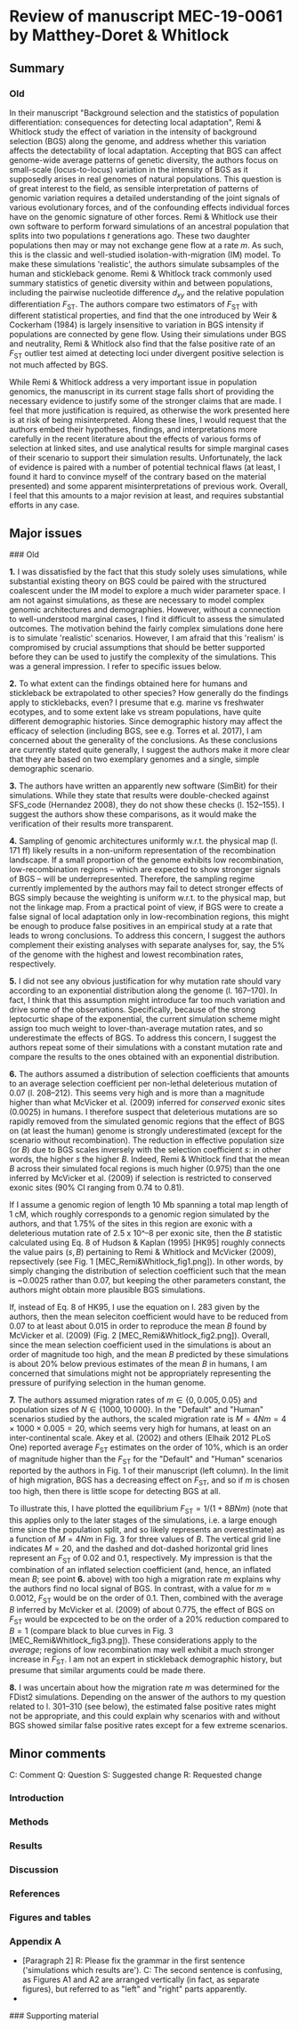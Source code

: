 # Review of manuscript MEC-19-0061 by Matthey-Doret & Whitlock


## Summary

### Old
In their manuscript "Background selection and the statistics of population differentiation: consequences for detecting local adaptation", Remi & Whitlock study the effect of variation in the intensity of background selection (BGS) along the genome, and address whether this variation affects the detectability of local adaptation. Accepting that BGS can affect genome-wide average patterns of genetic diversity, the authors focus on small-scale (locus-to-locus) variation in the intensity of BGS as it supposedly arises in real genomes of natural populations. This question is of great interest to the field, as sensible interpretation of patterns of genomic variation requires a detailed understanding of the joint signals of various evolutionary forces, and of the confounding effects individual forces have on the genomic signature of other forces. Remi & Whitlock use their own software to perform forward simulations of an ancestral population that splits into two populations $t$ generations ago. These two daughter populations then may or may not exchange gene flow at a rate $m$. As such, this is the classic and well-studied isolation-with-migration (IM) model. To make these simulations 'realistic', the authors simulate subsamples of the human and stickleback genome. Remi & Whitlock track commonly used summary statistics of genetic diversity within and between populations, including the pairwise nucleotide difference $d_{xy}$ and the relative population differentiation $F_{\mathrm{ST}}$. The authors compare two estimators of $F_{\mathrm{ST}}$ with different statistical properties, and find that the one introduced by Weir & Cockerham (1984) is largely insensitive to variation in BGS intensity if populations are connected by gene flow. Using their simulations under BGS and neutrality, Remi & Whitlock also find that the false positive rate of an $F_{\mathrm{ST}}$ outlier test aimed at detecting loci under divergent positive selection is not much affected by BGS.

While Remi & Whitlock address a very important issue in population genomics, the manuscript in its current stage falls short of providing the necessary evidence to justify some of the stronger claims that are made. I feel that more justification is required, as otherwise the work presented here is at risk of being misinterpreted. Along these lines, I would request that the authors embed their hypotheses, findings, and interpretations more carefully in the recent literature about the effects of various forms of selection at linked sites, and use analytical results for simple marginal cases of their scenario to support their simulation results. Unfortunately, the lack of evidence is paired with a number of potential technical flaws (at least, I found it hard to convince myself of the contrary based on the material presented) and some apparent misinterpretations of previous work. Overall, I feel that this amounts to a major revision at least, and requires substantial efforts in any case.



## Major issues

### Old

**1.** I was dissatisfied by the fact that this study solely uses simulations, while substantial existing theory on BGS could be paired with the structured coalescent under the IM model to explore a much wider parameter space. I am not against simulations, as these are necessary to model complex genomic architectures and demographies. However, without a connection to well-understood marginal cases, I find it difficult to assess the simulated outcomes. The motivation behind the fairly complex simulations done here is to simulate 'realistic' scenarios. However, I am afraid that this 'realism' is compromised by crucial assumptions that should be better supported before they can be used to justify the complexity of the simulations. This was a general impression. I refer to specific issues below.

**2.** To what extent can the findings obtained here for humans and stickleback be extrapolated to other species? How generally do the findings apply to sticklebacks, even? I presume that e.g. marine vs freshwater ecotypes, and to some extent lake vs stream populations, have quite different demographic histories. Since demographic history may affect the efficacy of selection (including BGS, see e.g. Torres et al. 2017), I am concerned about the generality of the conclusions. As these conclusions are currently stated quite generally, I suggest the authors make it more clear that they are based on two exemplary genomes and a single, simple demographic scenario.

**3.** The authors have written an apparently new software (SimBit) for their simulations. While they state that results were double-checked against SFS_code (Hernandez 2008), they do not show these checks (l. 152–155). I suggest the authors show these comparisons, as it would make the verification of their results more transparent.

**4.** Sampling of genomic architectures uniformly w.r.t. the physical map (l. 171 ff) likely results in a non-uniform representation of the recombination landscape. If a small proportion of the genome exhibits low recombination, low-recombination regions – which are expected to show stronger signals of BGS – will be underrepresented. Therefore, the sampling regime currently implemented by the authors may fail to detect stronger effects of BGS simply because the weighting is uniform w.r.t. to the physical map, but not the linkage map. From a practical point of view, if BGS were to create a false signal of local adaptation only in low-recombination regions, this might be enough to produce false positives in an empirical study at a rate that leads to wrong conclusions. To address this concern, I suggest the authors complement their existing analyses with separate analyses for, say, the 5% of the genome with the highest and lowest recombination rates, respectively.

**5.** I did not see any obvious justification for why mutation rate should vary according to an exponential distribution along the genome (l. 167–170). In fact, I think that this assumption might introduce far too much variation and drive some of the observations. Specifically, because of the strong leptocurtic shape of the exponential, the current simulation scheme might assign too much weight to lover-than-average mutation rates, and so underestimate the effects of BGS. To address this concern, I suggest the authors repeat some of their simulations with a constant mutation rate and compare the results to the ones obtained with an exponential distribution.

**6.** The authors assumed a distribution of selection coefficients that amounts to an average selection coefficient per non-lethal deleterious mutation of 0.07 (l. 208–212). This seems very high and is more than a magnitude higher than what McVicker et al. (2009) inferred for *conserved* exonic sites (0.0025) in humans. I therefore suspect that deleterious mutations are so rapidly removed from the simulated genomic regions that the effect of BGS on (at least the human) genome is strongly underestimated (except for the scenario without recombination). The reduction in effective population size (or $B$) due to BGS scales inversely with the selection coefficient $s$: in other words, the higher $s$ the higher $B$. Indeed, Remi & Whitlock find that the mean $B$ across their simulated focal regions is much higher (0.975) than the one inferred by McVicker et al. (2009) if selection is restricted to conserved exonic sites (90% CI ranging from 0.74 to 0.81).

If I assume a genomic region of length 10 Mb spanning a total map length of 1 cM, which roughly corresponds to a genomic region simulated by the authors, and that 1.75% of the sites in this region are exonic with a deleterious mutation rate of 2.5 x 10^–8 per exonic site, then the $B$ statistic calculated using Eq. 8 of Hudson & Kaplan (1995) [HK95] roughly connects the value pairs $(s, B)$ pertaining to Remi & Whitlock and McVicker (2009), repsectively (see Fig. 1 [MEC_Remi&Whitlock_fig1.png]). In other words, by simply changing the distribution of selection coefficient such that the mean is ~0.0025 rather than 0.07, but keeping the other parameters constant, the authors might obtain more plausible BGS simulations. 



If, instead of Eq. 8 of HK95, I use the equation on l. 283 given by the authors, then the mean seleciton coefficient would have to be reduced from 0.07 to at least about 0.015 in order to reproduce the mean $B$ found by McVicker et al. (2009) (Fig. 2 [MEC_Remi&Whitlock_fig2.png]). Overall, since the mean selection coefficient used in the simulations is about an order of magnitude too high, and the mean $B$ predicted by these simulations is about 20% below previous estimates of the mean $B$ in humans, I am concerned that simulations might not be appropriately representing the pressure of purifying selection in the human genome.



**7.** The authors assumed migration rates of $m \in \{0, 0.005, 0.05\}$ and population sizes of $N \in \{1000, 10\,000\}$. In the "Default" and "Human" scenarios studied by the authors, the scaled migration rate is $M = 4Nm = 4 \times 1000 \times 0.005 = 20$, which seems very high for humans, at least on an inter-continental scale. Akey et al. (2002) and others (Elhaik 2012 PLoS One) reported average $F_{\mathrm{ST}}$ estimates on the order of 10%, which is an order of magnitude higher than the $F_{\mathrm{ST}}$ for the "Default" and "Human" scenarios reported by the authors in Fig. 1 of their manuscript (left column). In the limit of high migration, BGS has a decreasing effect on $F_{\mathrm{ST}}$, and so if $m$ is chosen too high, then there is little scope for detecting BGS at all.

To illustrate this, I have plotted the equilibrium $F_{\mathrm{ST}} = 1/(1 + 8 B N m)$ (note that this applies only to the later stages of the simulations, i.e. a large enough time since the population split, and so likely represents an overestimate) as a function of $M = 4 N m$ in Fig. 3 for three values of $B$. The vertical grid line indicates $M = 20$, and the dashed and dot-dashed horizontal grid lines represent an $F_{\mathrm{ST}}$ of 0.02 and 0.1, respectively. My impression is that the combination of an inflated selection coefficient (and, hence, an inflated mean $B$; see point **6.** above) with too high a migration rate $m$ explains why the authors find no local signal of BGS. In contrast, with a value for $m \approx 0.0012$, $F_{\mathrm{ST}}$ would be on the order of 0.1. Then, combined with the average $B$ inferred by McVicker et al. (2009) of about 0.775, the effect of BGS on $F_{\mathrm{ST}}$ would be expcected to be on the order of a 20% reduction compared to $B = 1$ (compare black to blue curves in Fig. 3 [MEC_Remi&Whitlock_fig3.png]). These considerations apply to the *average*; regions of low recombination may well exhibit a much stronger increase in $F_{\mathrm{ST}}$. I am not an expert in stickleback demographic history, but presume that similar arguments could be made there.



**8.** I was uncertain about how the migration rate $m$ was determined for the FDist2 simulations. Depending on the answer of the authors to my question related to l. 301–310 (see below), the estimated false positive rates might not be appropriate, and this could explain why scenarios with and without BGS showed similar false positive rates except for a few extreme scenarios.


## Minor comments

C: Comment
Q: Question
S: Suggested change
R: Requested change


### Introduction


### Methods


### Results


### Discussion


### References


### Figures and tables


### Appendix A

- [Paragraph 2] R: Please fix the grammar in the first sentence ('simulations which results are'). C: The second sentence is confusing, as Figures A1 and A2 are arranged vertically (in fact, as separate figures), but referred to as "left" and "right" parts apparently.
-

### Supporting material


